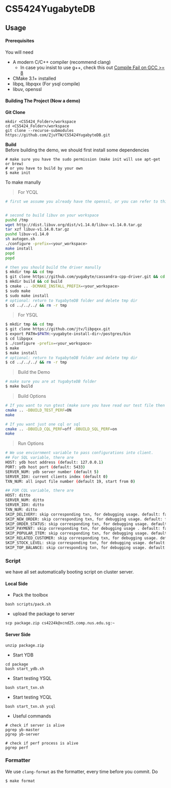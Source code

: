 # CS5424YugabyteDB

## Usage
#### Prerequisites
You will need
* A modern C/C++ compiler (recommend clang)
  * In case you insist to use g++, check this out [Compile Fail on GCC >= 8](https://github.com/yugabyte/cassandra-cpp-driver/pull/17)
* CMake 3.1+ installed
* libpq, libpqxx (For ysql compile)
* libuv, openssl

#### Building The Project (Now a demo)
**Git Clone**
```
mkdir <CS5424_Folder>/workspace
cd <CS5424_Folder>/workspace 
git clone --recurse-submodules https://github.com/ZjuYTW/CS5424YugabyteDB.git

```

**Build**  
Before building the demo, we should first install some dependencies
```
# make sure you have the sudo permission (make init will use apt-get or brew)
# or you have to build by your own
$ make init
```

To make manully  
> For YCQL
```bash
# first we assume you already have the openssl, or you can refer to this https://www.openssl.org/


# second to build libuv on your workspace
pushd /tmp
wget http://dist.libuv.org/dist/v1.14.0/libuv-v1.14.0.tar.gz
tar xzf libuv-v1.14.0.tar.gz
pushd libuv-v1.14.0
sh autogen.sh
./configure -prefix=<your_workspace>
make install
popd
popd

# then you should build the driver manully
$ mkdir tmp && cd tmp
$ git clone https://github.com/yugabyte/cassandra-cpp-driver.git && cd cassandra-cpp-driver
$ mkdir build && cd build
$ cmake .. -DCMAKE_INSTALL_PREFIX=<your_workspace>
$ sudo make
$ sudo make install
# optional: return to YugabyteDB folder and delete tmp dir
$ cd ../../../ && rm -r tmp
```
> For YSQL 
```bash
$ mkdir tmp && cd tmp
$ git clone https://github.com/jtv/libpqxx.git
$ export PATH=$PATH:<yugabyte-install-dir>/postgres/bin
$ cd libpqxx
$ ./configure -prefix=<your_workspace>
$ make
$ make install
# optional: return to YugabyteDB folder and delete tmp dir
$ cd ../../../ && rm -r tmp
```
> Build the Demo
```bash
# make sure you are at YugabyteDB folder
$ make build
```

> Build Options
```bash
# If you want to run gtest (make sure you have read our test file then decide if you want to run)
cmake .. -DBUILD_TEST_PERF=ON
make

# If you want just one cql or sql
cmake .. -DBUILD_CQL_PERF=off -DBUILD_SQL_PERF=on
make
```

> Run Options
```bash
# We use enviornment variable to pass configurations into client.
## For SQL variable, there are 
HOST: ydb host address (default: 127.0.0.1)
PORT: ydb host port (default: 5433)
SERVER_NUM: ydb server number (default 5)
SERVER_IDX: current clients index (default 0)
TXN_NUM: all input file number (default 19, start from 0)

## FOR CQL variable, there are
HOST: ditto
SERVER_NUM: ditto
SERVER_IDX: ditto
TXN_NUM: ditto
SKIP_DELIVERY: skip corresponding txn, for debugging usage. default: false
SKIP_NEW_ORDER: skip corresponding txn, for debugging usage. default: false
SKIP_ORDER_STATUS: skip corresponding txn, for debugging usage. default: false
SKIP_PAYMENT: skip corresponding txn, for debugging usage . default: false
SKIP_POPULAR_ITEM: skip corresponding txn, for debugging usage. default: false
SKIP_RELATED_CUSTOMER: skip corresponding txn, for debugging usage. default: false
SKIP_STOCK_LEVEL: skip corresponding txn, for debugging usage. default: false
SKIP_TOP_BALANCE: skip corresponding txn, for debugging usage. default: false
```

### Script
we have all set automatically booting script on cluster server.
#### Local Side
* Pack the toolbox
```
bash scripts/pack.sh
```

* upload the package to server
```
scp package.zip cs4224k@xcnd25.comp.nus.edu.sg:~
```

#### Server Side
```
unzip package.zip
```

* Start YDB
```
cd package
bash start_ydb.sh
```

* Start testing YSQL
```
bash start_txn.sh
```

* Start testing YCQL
```
bash start_txn.sh ycql
```

* Useful commands
```
# check if server is alive
pgrep yb-master
pgrep yb-server

# check if perf process is alive
pgrep perf
```


### Formatter
We use `clang-format` as the formatter, every time before you commit. Do
```
$ make format
```


